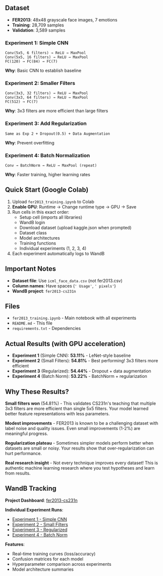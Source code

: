 ## Dataset
- **FER2013**: 48x48 grayscale face images, 7 emotions
- **Training**: 28,709 samples
- **Validation**: 3,589 samples

### Experiment 1: Simple CNN
```
Conv(5x5, 6 filters) → ReLU → MaxPool
Conv(5x5, 16 filters) → ReLU → MaxPool  
FC(120) → FC(84) → FC(7)
```
**Why**: Basic CNN to establish baseline

### Experiment 2: Smaller Filters
```
Conv(3x3, 32 filters) → ReLU → MaxPool
Conv(3x3, 64 filters) → ReLU → MaxPool
FC(512) → FC(7)
```
**Why**: 3x3 filters are more efficient than large filters

### Experiment 3: Add Regularization
```
Same as Exp 2 + Dropout(0.5) + Data Augmentation
```
**Why**: Prevent overfitting

### Experiment 4: Batch Normalization
```
Conv → BatchNorm → ReLU → MaxPool (repeat)
```
**Why**: Faster training, higher learning rates

## Quick Start (Google Colab)

1. Upload `fer2013_training.ipynb` to Colab
2. **Enable GPU**: Runtime → Change runtime type → GPU → Save
3. Run cells in this exact order:
   - Setup cell (imports all libraries)
   - WandB login 
   - Download dataset (upload kaggle.json when prompted)
   - Dataset class
   - Model architectures  
   - Training functions
   - Individual experiments (1, 2, 3, 4)
4. Each experiment automatically logs to WandB

## Important Notes
- **Dataset file**: Use `icml_face_data.csv` (not fer2013.csv)
- **Column names**: Have spaces (`' Usage'`, `' pixels'`)
- **WandB project**: `fer2013-cs231n`

## Files
- `fer2013_training.ipynb` - Main notebook with all experiments
- `README.md` - This file
- `requirements.txt` - Dependencies

## Actual Results (with GPU acceleration)
- **Experiment 1** (Simple CNN): **53.11%** - LeNet-style baseline
- **Experiment 2** (Small Filters): **54.81%** - Best performing! 3x3 filters more efficient  
- **Experiment 3** (Regularized): **54.44%** - Dropout + data augmentation
- **Experiment 4** (Batch Norm): **53.22%** - BatchNorm + regularization

## Why These Results?

**Small filters won** (54.81%) - This validates CS231n's teaching that multiple 3x3 filters are more efficient than single 5x5 filters. Your model learned better feature representations with less parameters.

**Modest improvements** - FER2013 is known to be a challenging dataset with label noise and quality issues. Even small improvements (1-2%) are meaningful progress.

**Regularization plateau** - Sometimes simpler models perform better when datasets are small or noisy. Your results show that over-regularization can hurt performance.

**Real research insight** - Not every technique improves every dataset! This is authentic machine learning research where you test hypotheses and learn from results.

## WandB Tracking
**Project Dashboard**: [fer2013-cs231n](https://wandb.ai/qetibaxtura-free-university-of-tbilisi-/fer2013-cs231n)

**Individual Experiment Runs**:
- [Experiment 1 - Simple CNN](https://wandb.ai/qetibaxtura-free-university-of-tbilisi-/fer2013-cs231n/runs/exp1_simple_cnn)
- [Experiment 2 - Small Filters](https://wandb.ai/qetibaxtura-free-university-of-tbilisi-/fer2013-cs231n/runs/exp2_small_filters)  
- [Experiment 3 - Regularized](https://wandb.ai/qetibaxtura-free-university-of-tbilisi-/fer2013-cs231n/runs/exp3_regularized)
- [Experiment 4 - Batch Norm](https://wandb.ai/qetibaxtura-free-university-of-tbilisi-/fer2013-cs231n/runs/exp4_batch_norm)

**Features**:
- Real-time training curves (loss/accuracy)
- Confusion matrices for each model  
- Hyperparameter comparison across experiments
- Model architecture summaries
